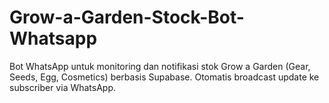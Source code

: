 # Grow-a-Garden-Stock-Bot-Whatsapp
Bot WhatsApp untuk monitoring dan notifikasi stok Grow a Garden (Gear, Seeds, Egg, Cosmetics) berbasis Supabase. Otomatis broadcast update ke subscriber via WhatsApp.
